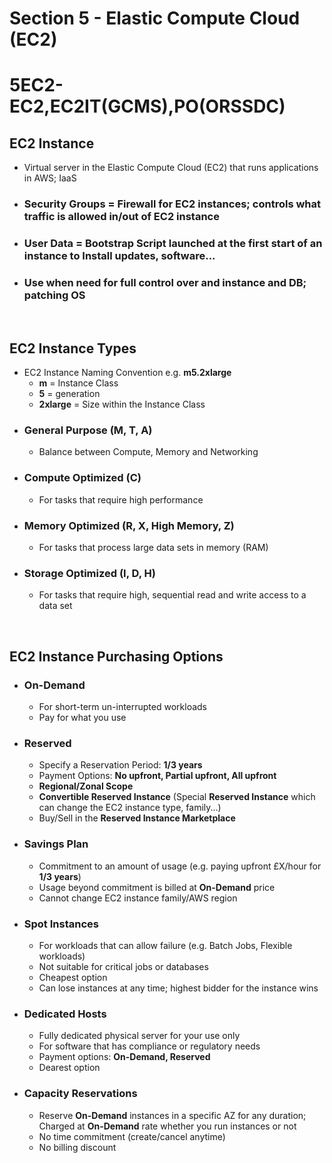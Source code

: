 # Section 5 - Elastic Compute Cloud (EC2)

# **5EC2-EC2,EC2IT(GCMS),PO(ORSSDC)**

## **EC2 Instance**
- Virtual server in the Elastic Compute Cloud (EC2) that runs applications in AWS; IaaS
- ### **Security Groups** = Firewall for EC2 instances; controls what traffic is allowed in/out of EC2 instance
- ### **User Data** = **Bootstrap Script** launched at the first start of an instance to Install updates, software...
- ### Use when need for full control over and instance and DB; patching OS

<br>

## **EC2 Instance Types**
- EC2 Instance Naming Convention e.g. **m5.2xlarge**
	- **m** = Instance Class
	- **5** = generation
	- **2xlarge** = Size within the Instance Class
- ### **General Purpose (M, T, A)**
	- Balance between Compute, Memory and Networking
- ### **Compute Optimized (C)**
	- For tasks that require high performance
- ### **Memory Optimized (R, X, High Memory, Z)**
	- For tasks that process large data sets in memory (RAM)
- ### **Storage Optimized (I, D, H)**
	- For tasks that require high, sequential read and write access to a data set

<br>

## **EC2 Instance Purchasing Options**
- ### **On-Demand**
	- For short-term un-interrupted workloads
	- Pay for what you use
- ### **Reserved**
	- Specify a Reservation Period: **1/3 years**
	- Payment Options: **No upfront, Partial upfront, All upfront**
	- **Regional/Zonal Scope**
	- **Convertible Reserved Instance** (Special **Reserved Instance** which can change the EC2 instance type, family...)
	- Buy/Sell in the **Reserved Instance Marketplace**
- ### **Savings Plan**
	- Commitment to an amount of usage (e.g. paying upfront £X/hour for **1/3 years**)
	- Usage beyond commitment is billed at **On-Demand** price
	- Cannot change EC2 instance family/AWS region
- ### **Spot Instances**
	- For workloads that can allow failure (e.g. Batch Jobs, Flexible workloads)
	- Not suitable for critical jobs or databases
	- Cheapest option
	- Can lose instances at any time; highest bidder for the instance wins
- ### **Dedicated Hosts**
	- Fully dedicated physical server for your use only
	- For software that has compliance or regulatory needs
	- Payment options: **On-Demand, Reserved**
	- Dearest option
- ### **Capacity Reservations**
	- Reserve **On-Demand** instances in a specific AZ for any duration; Charged at **On-Demand** rate whether you run instances or not
	- No time commitment (create/cancel anytime)
	- No billing discount
